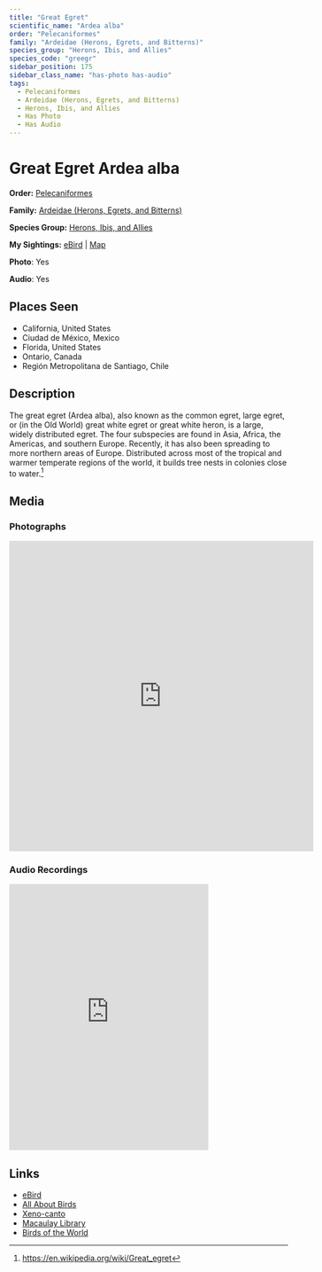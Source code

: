 ```yaml
---
title: "Great Egret"
scientific_name: "Ardea alba"
order: "Pelecaniformes"
family: "Ardeidae (Herons, Egrets, and Bitterns)"
species_group: "Herons, Ibis, and Allies"
species_code: "greegr"
sidebar_position: 175
sidebar_class_name: "has-photo has-audio"
tags: 
  - Pelecaniformes
  - Ardeidae (Herons, Egrets, and Bitterns)
  - Herons, Ibis, and Allies
  - Has Photo
  - Has Audio
---
```


# Great Egret <span className='sci_name'>Ardea alba</span>

**Order:** [Pelecaniformes](/tags/pelecaniformes)

**Family:** [Ardeidae (Herons, Egrets, and Bitterns)](/tags/ardeidae-herons-egrets-and-bitterns)

**Species Group:** [Herons, Ibis, and Allies](/tags/herons-ibis-and-allies)

**My Sightings:** [eBird](https://ebird.org/lifelist?r=world&time=life&spp=greegr) | [Map](/map?species_code=greegr)

**Photo**: Yes 

**Audio**: Yes

## Places Seen

* California, United States
* Ciudad de México, Mexico
* Florida, United States
* Ontario, Canada
* Región Metropolitana de Santiago, Chile

## Description
The great egret (Ardea alba), also known as the common egret, large egret, or (in the Old World) great white egret or great white heron, is a large, widely distributed egret.  The four subspecies are found in Asia, Africa, the Americas, and southern Europe.  Recently, it has also been spreading to more northern areas of Europe. Distributed across most of the tropical and warmer temperate regions of the world, it builds tree nests in colonies close to water.[^1]

[^1]: https://en.wikipedia.org/wiki/Great_egret

## Media
### Photographs
<iframe src="https://macaulaylibrary.org/asset/619242708/embed" width="550" height="560" frameborder="0" allowfullscreen></iframe>

### Audio Recordings
<iframe src="https://macaulaylibrary.org/asset/626685068/embed" width="360" height="480" frameborder="0" allowfullscreen></iframe>

## Links
* [eBird](https://ebird.org/species/greegr) 
* [All About Birds](https://www.allaboutbirds.org/guide/greegr) 
* [Xeno-canto](https://www.xeno-canto.org/species/ardea-alba) 
* [Macaulay Library](https://search.macaulaylibrary.org/catalog?taxonCode=greegr&sort=rating_rank_desc)
* [Birds of the World](https://birdsoftheworld.org/bow/species/greegr)
